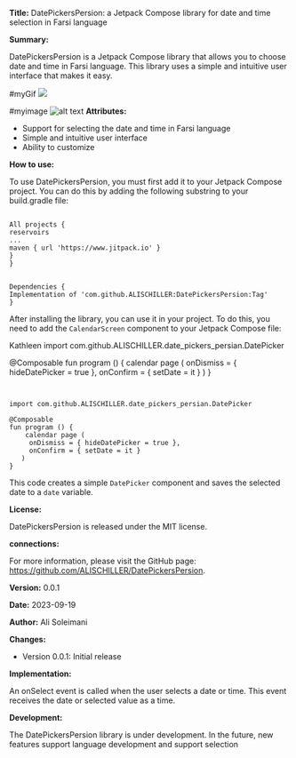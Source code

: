 **Title:** DatePickersPersion: a Jetpack Compose library for date and time selection in Farsi language

**Summary:**

DatePickersPersion is a Jetpack Compose library that allows you to choose date and time in Farsi language. This library uses a simple and intuitive user interface that makes it easy.

#myGif
![]([https://github.com/Your_Repository_Name/Your_GIF_Name.gif](https://github.com/ALISCHILLER/DatePickersPersion/blob/main/media/Screen_Recording_20230919_162830_PersionCalendar.gif))

#myimage
![alt text]([http://url/to/img.png](https://github.com/ALISCHILLER/DatePickersPersion/blob/main/media/Screenshot_20230919_162724_PersionCalendar.jpg))
**Attributes:**

* Support for selecting the date and time in Farsi language
* Simple and intuitive user interface
* Ability to customize

**How to use:**

To use DatePickersPersion, you must first add it to your Jetpack Compose project. You can do this by adding the following substring to your build.gradle file:

```

All projects {
reservoirs
...
maven { url 'https://www.jitpack.io' }
}
}
```
```

Dependencies {
Implementation of 'com.github.ALISCHILLER:DatePickersPersion:Tag'
}
```

After installing the library, you can use it in your project. To do this, you need to add the `CalendarScreen` component to your Jetpack Compose file:

Kathleen
import com.github.ALISCHILLER.date_pickers_persian.DatePicker

@Composable
fun program () {
   calendar page (
   onDismiss = { hideDatePicker = true },
    onConfirm = { setDate = it }
     )
}
```


import com.github.ALISCHILLER.date_pickers_persian.DatePicker

@Composable
fun program () {
    calendar page (
     onDismiss = { hideDatePicker = true },
     onConfirm = { setDate = it }
   )
}
```

This code creates a simple `DatePicker` component and saves the selected date to a `date` variable.

**License:**

DatePickersPersion is released under the MIT license.

**connections:**

For more information, please visit the GitHub page: https://github.com/ALISCHILLER/DatePickersPersion.

**Version:** 0.0.1

**Date:** 2023-09-19

**Author:** Ali Soleimani

**Changes:**

* Version 0.0.1: Initial release

**Implementation:**


An onSelect event is called when the user selects a date or time. This event receives the date or selected value as a time.



**Development:**

The DatePickersPersion library is under development. In the future, new features support language development and support selection
